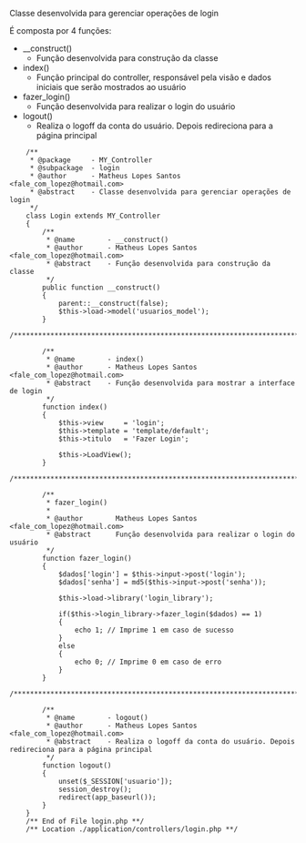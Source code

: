 Classe desenvolvida para gerenciar operações de login

É composta por 4 funções:

* __construct()
    * Função desenvolvida para construção da classe
* index()
    * Função principal do controller, responsável pela visão e dados iniciais que serão mostrados ao usuário
* fazer_login()
    * Função desenvolvida para realizar o login do usuário
* logout()
    * Realiza o logoff da conta do usuário. Depois redireciona para a página principal

```
    /**
     * @package     - MY_Controller
     * @subpackage  - login
     * @author      - Matheus Lopes Santos <fale_com_lopez@hotmail.com>
     * @abstract    - Classe desenvolvida para gerenciar operações de login
     */
    class Login extends MY_Controller
    {
        /**
         * @name        - __construct()
         * @author      - Matheus Lopes Santos <fale_com_lopez@hotmail.com>
         * @abstract    - Função desenvolvida para construção da classe
         */
        public function __construct()
        {
            parent::__construct(false);
            $this->load->model('usuarios_model');
        }
        /**********************************************************************/

        /**
         * @name        - index()
         * @author      - Matheus Lopes Santos <fale_com_lopez@hotmail.com>
         * @abstract    - Função desenvolvida para mostrar a interface de login
         */
        function index()
        {
            $this->view     = 'login';
            $this->template = 'template/default';
            $this->titulo   = 'Fazer Login';

            $this->LoadView();
        }
        /**********************************************************************/

        /**
         * fazer_login()
         *
         * @author        Matheus Lopes Santos <fale_com_lopez@hotmail.com>
         * @abstract      Função desenvolvida para realizar o login do usuário
         */
        function fazer_login()
        {
            $dados['login'] = $this->input->post('login');
            $dados['senha'] = md5($this->input->post('senha'));

            $this->load->library('login_library');

            if($this->login_library->fazer_login($dados) == 1)
            {
                echo 1; // Imprime 1 em caso de sucesso
            }
            else
            {
                echo 0; // Imprime 0 em caso de erro
            }
        }
        /**********************************************************************/

        /**
         * @name        - logout()
         * @author      - Matheus Lopes Santos <fale_com_lopez@hotmail.com>
         * @abstract    - Realiza o logoff da conta do usuário. Depois redireciona para a página principal
         */
        function logout()
        {
            unset($_SESSION['usuario']);
            session_destroy();
            redirect(app_baseurl());
        }
    }
    /** End of File login.php **/
    /** Location ./application/controllers/login.php **/